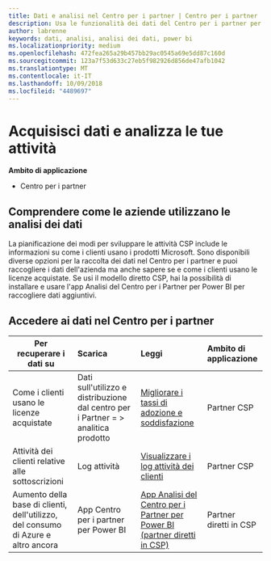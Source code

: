```yaml
---
title: Dati e analisi nel Centro per i partner | Centro per i partner
description: Usa le funzionalità dei dati del Centro per i partner per comprendere meglio le esigenze dei clienti.
author: labrenne
keywords: dati, analisi, analisi dei dati, power bi
ms.localizationpriority: medium
ms.openlocfilehash: 472fea265a29b457bb29ac0545a69e5dd87c160d
ms.sourcegitcommit: 123a7f53d633c27eb5f982926d856de47afb1042
ms.translationtype: MT
ms.contentlocale: it-IT
ms.lasthandoff: 10/09/2018
ms.locfileid: "4489697"
---
```

# <a name="get-data-and-analyze-your-business"></a>Acquisisci dati e analizza le tue attività 

**Ambito di applicazione**

-  Centro per i partner 

## <a name="understand-how-your-business-is-doing-through-data-analysis"></a>Comprendere come le aziende utilizzano le analisi dei dati

La pianificazione dei modi per sviluppare le attività CSP include le informazioni su come i clienti usano i prodotti Microsoft. Sono disponibili diverse opzioni per la raccolta dei dati nel Centro per i partner e puoi raccogliere i dati dell'azienda ma anche sapere se e come i clienti usano le licenze acquistate. Se usi il modello diretto CSP, hai la possibilità di installare e usare l'app Analisi del Centro per i Partner per Power BI per raccogliere dati aggiuntivi.

## <a name="access-data-in-partner-center"></a>Accedere ai dati nel Centro per i partner

|**Per recuperare i dati su**   |**Scarica**   |**Leggi**   | **Ambito di applicazione**    |
|---------------------|:-----------------------|:---------------|:--------------|
|Come i clienti usano le licenze acquistate   |Dati sull'utilizzo e distribuzione dal centro per i Partner = > analitica prodotto   |[Migliorare i tassi di adozione e soddisfazione](increasing-adoption-and-satisfaction.md)|Partner CSP|
|Attività dei clienti relative alle sottoscrizioni   |Log attività   |[Visualizzare i log attività dei clienti](activity-logs.md)|Partner CSP   |
|Aumento della base di clienti, dell'utilizzo, del consumo di Azure e altro ancora   |App Centro per i partner per Power BI   |[App Analisi del Centro per i Partner per Power BI (partner diretti in CSP)](power-bi-app-for-direct-partners.md)|Partner diretti in CSP|






